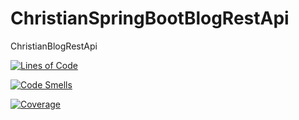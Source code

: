 # ChristianSpringBootBlogRestApi
ChristianBlogRestApi

[![Lines of Code](https://sonarcloud.io/api/project_badges/measure?project=DoodRandom_ChristianSpringBootBlogRestApi&metric=ncloc)](https://sonarcloud.io/summary/new_code?id=DoodRandom_ChristianSpringBootBlogRestApi)

[![Code Smells](https://sonarcloud.io/api/project_badges/measure?project=DoodRandom_ChristianSpringBootBlogRestApi&metric=code_smells)](https://sonarcloud.io/summary/new_code?id=DoodRandom_ChristianSpringBootBlogRestApi)

[![Coverage](https://sonarcloud.io/api/project_badges/measure?project=DoodRandom_ChristianSpringBootBlogRestApi&metric=coverage)](https://sonarcloud.io/summary/new_code?id=DoodRandom_ChristianSpringBootBlogRestApi)

